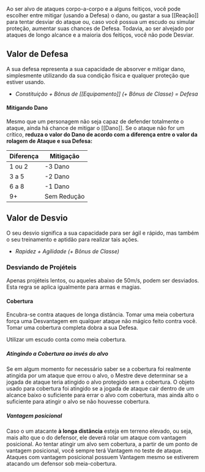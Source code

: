 Ao ser alvo de ataques corpo-a-corpo e a alguns feitiços, você pode escolher entre mitigar (usando a Defesa) o dano, ou gastar a sua [[Reação]] para tentar desviar do ataque ou, caso você possua um escudo ou simular proteção, aumentar suas chances de Defesa. Todavia, ao ser alvejado por ataques de longo alcance e a maioria dos feitiços, você não pode Desviar.  

## Valor de Defesa 
A sua defesa representa a sua capacidade de absorver e mitigar dano, simplesmente utilizando da sua condição física e qualquer proteção que estiver usando.
- *Constituição + Bônus de [[Equipamento]]  (+ Bônus de Classe) = Defesa*

#### Mitigando Dano
Mesmo que um personagem não seja capaz de defender totalmente o ataque, ainda há chance de mitigar o [[Dano]]. Se o ataque não for um crítico, **reduza o valor do Dano de acordo com a diferença entre o valor da rolagem de Ataque e sua Defesa:**

| Diferença | Mitigação   |
| --------- | ----------- |
| 1 ou 2    | -3 Dano     |
| 3 a 5     | -2 Dano     |
| 6 a 8     | -1 Dano     |
| 9+        | Sem Redução |
## Valor de Desvio
O seu desvio significa a sua capacidade para ser ágil e rápido, mas também o seu treinamento e aptidão para realizar tais ações. 
- *Rapidez + Agilidade (+ Bônus de Classe)*


### Desviando de Projéteis
Apenas projéteis lentos, ou aqueles abaixo de 50m/s, podem ser desviados. Esta regra se aplica igualmente para armas e magias.

#### Cobertura
Encubra-se contra ataques de longa distância. 
Tomar uma meia cobertura força uma Desvantagem em qualquer ataque não mágico feito contra você. Tomar uma cobertura completa dobra a sua Defesa. 

Utilizar um escudo conta como meia cobertura.
##### Atingindo a Cobertura ao invés do alvo
Se em algum momento for necessário saber se a cobertura foi realmente atingida por um ataque que errou o alvo, o Mestre deve determinar se a jogada de ataque teria atingido o alvo protegido sem a cobertura. O objeto usado para cobertura foi atingido se a jogada de ataque cair dentro de um alcance baixo o suficiente para errar o alvo com cobertura, mas ainda alto o suficiente para atingir o alvo se não houvesse cobertura. 

##### Vantagem posicional
Caso o um atacante **à longa distância** esteja em terreno elevado, ou seja, mais alto que o do defensor, ele deverá rolar um ataque com vantagem posicional. Ao tentar atingir um alvo sem cobertura, a partir de um ponto de vantagem posicional, você sempre terá Vantagem no teste de ataque.
Ataques com vantagem posicional possuem Vantagem mesmo se estiverem atacando um defensor sob meia-cobertura. 
